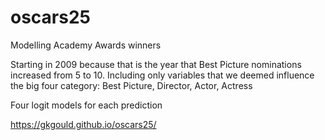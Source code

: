 # oscars25
Modelling Academy Awards winners

Starting in 2009 because that is the year that Best Picture nominations increased from 5 to 10.
Including only variables that we deemed influence the big four category: Best Picture, Director, Actor, Actress

Four logit models for each prediction

https://gkgould.github.io/oscars25/
